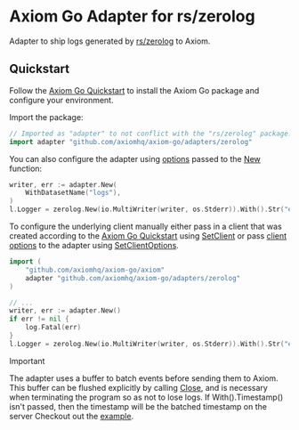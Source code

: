# Axiom Go Adapter for rs/zerolog

Adapter to ship logs generated by [rs/zerolog](https://github.com/rs/zerolog)
to Axiom.

## Quickstart

Follow the [Axiom Go Quickstart](https://github.com/axiomhq/axiom-go#quickstart)
to install the Axiom Go package and configure your environment.

Import the package:

```go
// Imported as "adapter" to not conflict with the "rs/zerolog" package.
import adapter "github.com/axiomhq/axiom-go/adapters/zerolog"
```

You can also configure the adapter using [options](https://pkg.go.dev/github.com/axiomhq/axiom-go/adapters/zerolog#Option)
passed to the [New](https://pkg.go.dev/github.com/axiomhq/axiom-go/adapters/zerolog#New)
function:

```go
writer, err := adapter.New(
    WithDatasetName("logs"),
)
l.Logger = zerolog.New(io.MultiWriter(writer, os.Stderr)).With().Str("env", os.Getenv("ENV")).Timestamp().Logger()
```

To configure the underlying client manually either pass in a client that was
created according to the [Axiom Go Quickstart](https://github.com/axiomhq/axiom-go#quickstart)
using [SetClient](https://pkg.go.dev/github.com/axiomhq/axiom-go/adapters/zerolog#SetClient)
or pass [client options](https://pkg.go.dev/github.com/axiomhq/axiom-go/axiom#Option)
to the adapter using [SetClientOptions](https://pkg.go.dev/github.com/axiomhq/axiom-go/adapters/zerolog#SetClientOptions).

```go
import (
    "github.com/axiomhq/axiom-go/axiom"
    adapter "github.com/axiomhq/axiom-go/adapters/zerolog"
)

// ...
writer, err := adapter.New()
if err != nil {
    log.Fatal(err)
}
l.Logger = zerolog.New(io.MultiWriter(writer, os.Stderr)).With().Str("env", os.Getenv("ENV")).Timestamp().Logger()
```

> [!IMPORTANT]
> The adapter uses a buffer to batch events before sending them to Axiom. This
> buffer can be flushed explicitly by calling [Close](https://pkg.go.dev/github.com/axiomhq/axiom-go/adapters/zerolog#Writer.Close), and is necessary when terminating the program so as not to lose logs.
> If With().Timestamp() isn't passed, then the timestamp will be the batched timestamp on the server 
> Checkout out the [example](../../examples/zerolog/main.go).

